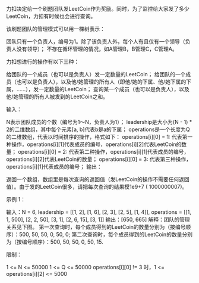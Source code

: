 力扣决定给一个刷题团队发LeetCoin作为奖励。同时，为了监控给大家发了多少LeetCoin，力扣有时候也会进行查询。

该刷题团队的管理模式可以用一棵树表示：

团队只有一个负责人，编号为1。除了该负责人外，每个人有且仅有一个领导（负责人没有领导）；
不存在循环管理的情况，如A管理B，B管理C，C管理A。

力扣想进行的操作有以下三种：

给团队的一个成员（也可以是负责人）发一定数量的LeetCoin；
给团队的一个成员（也可以是负责人），以及他/她管理的所有人（即他/她的下属、他/她下属的下属，……），发一定数量的LeetCoin；
查询某一个成员（也可以是负责人），以及他/她管理的所有人被发到的LeetCoin之和。

输入：

N表示团队成员的个数（编号为1～N，负责人为1）；
leadership是大小为(N - 1) * 2的二维数组，其中每个元素[a, b]代表b是a的下属；
operations是一个长度为Q的二维数组，代表以时间排序的操作，格式如下：
operations[i][0] = 1: 代表第一种操作，operations[i][1]代表成员的编号，operations[i][2]代表LeetCoin的数量；
operations[i][0] = 2: 代表第二种操作，operations[i][1]代表成员的编号，operations[i][2]代表LeetCoin的数量；
operations[i][0] = 3: 代表第三种操作，operations[i][1]代表成员的编号；
输出：

返回一个数组，数组里是每次查询的返回值（发LeetCoin的操作不需要任何返回值）。由于发的LeetCoin很多，请把每次查询的结果模1e9+7 (
1000000007)。

示例 1：

输入：N = 6, leadership = [[1, 2], [1, 6], [2, 3], [2, 5], [1, 4]],
operations = [[1, 1, 500], [2, 2, 50], [3, 1], [2, 6, 15], [3, 1]]
输出：[650, 665]
解释：团队的管理关系见下图。
第一次查询时，每个成员得到的LeetCoin的数量分别为（按编号顺序）：500, 50, 50, 0, 50, 0;
第二次查询时，每个成员得到的LeetCoin的数量分别为（按编号顺序）：500, 50, 50, 0, 50, 15.

限制：

1 <= N <= 50000
1 <= Q <= 50000
operations[i][0] != 3 时，1 <= operations[i][2] <= 5000

